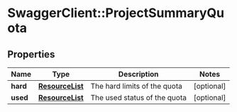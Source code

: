 # SwaggerClient::ProjectSummaryQuota

## Properties
Name | Type | Description | Notes
------------ | ------------- | ------------- | -------------
**hard** | [**ResourceList**](ResourceList.md) | The hard limits of the quota | [optional] 
**used** | [**ResourceList**](ResourceList.md) | The used status of the quota | [optional] 


